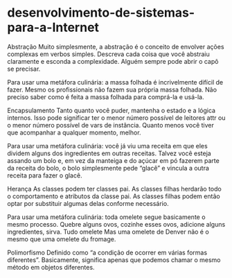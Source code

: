 # desenvolvimento-de-sistemas-para-a-Internet

Abstração
Muito simplesmente, a abstração é o conceito de envolver ações complexas em verbos simples. Descreva cada coisa que você abstraiu claramente e esconda a complexidade. Alguém sempre pode abrir o capô se precisar.

Para usar uma metáfora culinária: a massa folhada é incrivelmente difícil de fazer. Mesmo os profissionais não fazem sua própria massa folhada. Não preciso saber como é feita a massa folhada para comprá-la e usá-la.

Encapsulamento
Tanto quanto você puder, mantenha o estado e a lógica internos. Isso pode significar ter o menor número possível de leitores attr ou o menor número possível de vars de instância. Quanto menos você tiver que acompanhar a qualquer momento, melhor.

Para usar uma metáfora culinária: você já viu uma receita em que eles dividem alguns dos ingredientes em outras receitas. Talvez você esteja assando um bolo e, em vez da manteiga e do açúcar em pó fazerem parte da receita do bolo, o bolo simplesmente pede “glacê” e vincula a outra receita para fazer o glacê.

Herança
As classes podem ter classes pai. As classes filhas herdarão todo o comportamento e atributos da classe pai. As classes filhas podem então optar por substituir algumas delas conforme necessário.

Para usar uma metáfora culinária: toda omelete segue basicamente o mesmo processo. Quebre alguns ovos, cozinhe esses ovos, adicione alguns ingredientes, sirva. Tudo omelete Mas uma omelete de Denver não é o mesmo que uma omelete du fromage.

Polimorfismo
Definido como “a condição de ocorrer em várias formas diferentes”. Basicamente, significa apenas que podemos chamar o mesmo método em objetos diferentes.

